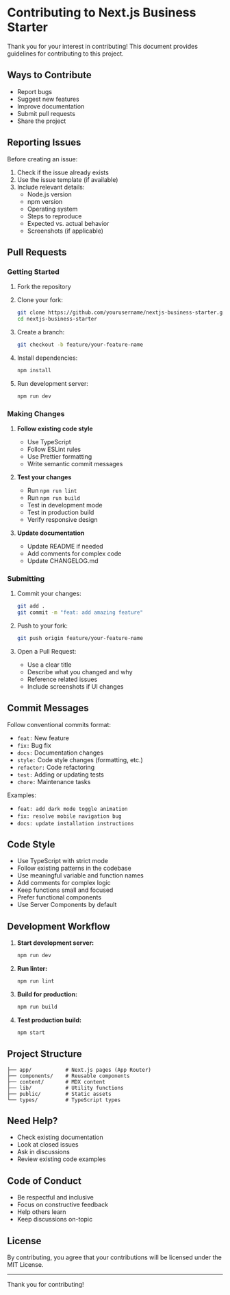 # Contributing to Next.js Business Starter

Thank you for your interest in contributing! This document provides guidelines for contributing to this project.

## Ways to Contribute

- Report bugs
- Suggest new features
- Improve documentation
- Submit pull requests
- Share the project

## Reporting Issues

Before creating an issue:
1. Check if the issue already exists
2. Use the issue template (if available)
3. Include relevant details:
   - Node.js version
   - npm version
   - Operating system
   - Steps to reproduce
   - Expected vs. actual behavior
   - Screenshots (if applicable)

## Pull Requests

### Getting Started

1. Fork the repository
2. Clone your fork:
   ```bash
   git clone https://github.com/yourusername/nextjs-business-starter.git
   cd nextjs-business-starter
   ```

3. Create a branch:
   ```bash
   git checkout -b feature/your-feature-name
   ```

4. Install dependencies:
   ```bash
   npm install
   ```

5. Run development server:
   ```bash
   npm run dev
   ```

### Making Changes

1. **Follow existing code style**
   - Use TypeScript
   - Follow ESLint rules
   - Use Prettier formatting
   - Write semantic commit messages

2. **Test your changes**
   - Run `npm run lint`
   - Run `npm run build`
   - Test in development mode
   - Test in production build
   - Verify responsive design

3. **Update documentation**
   - Update README if needed
   - Add comments for complex code
   - Update CHANGELOG.md

### Submitting

1. Commit your changes:
   ```bash
   git add .
   git commit -m "feat: add amazing feature"
   ```

2. Push to your fork:
   ```bash
   git push origin feature/your-feature-name
   ```

3. Open a Pull Request:
   - Use a clear title
   - Describe what you changed and why
   - Reference related issues
   - Include screenshots if UI changes

## Commit Messages

Follow conventional commits format:

- `feat:` New feature
- `fix:` Bug fix
- `docs:` Documentation changes
- `style:` Code style changes (formatting, etc.)
- `refactor:` Code refactoring
- `test:` Adding or updating tests
- `chore:` Maintenance tasks

Examples:
- `feat: add dark mode toggle animation`
- `fix: resolve mobile navigation bug`
- `docs: update installation instructions`

## Code Style

- Use TypeScript with strict mode
- Follow existing patterns in the codebase
- Use meaningful variable and function names
- Add comments for complex logic
- Keep functions small and focused
- Prefer functional components
- Use Server Components by default

## Development Workflow

1. **Start development server:**
   ```bash
   npm run dev
   ```

2. **Run linter:**
   ```bash
   npm run lint
   ```

3. **Build for production:**
   ```bash
   npm run build
   ```

4. **Test production build:**
   ```bash
   npm start
   ```

## Project Structure

```
├── app/           # Next.js pages (App Router)
├── components/    # Reusable components
├── content/       # MDX content
├── lib/           # Utility functions
├── public/        # Static assets
└── types/         # TypeScript types
```

## Need Help?

- Check existing documentation
- Look at closed issues
- Ask in discussions
- Review existing code examples

## Code of Conduct

- Be respectful and inclusive
- Focus on constructive feedback
- Help others learn
- Keep discussions on-topic

## License

By contributing, you agree that your contributions will be licensed under the MIT License.

---

Thank you for contributing!

